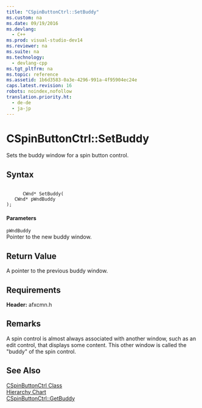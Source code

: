 ```yaml
---
title: "CSpinButtonCtrl::SetBuddy"
ms.custom: na
ms.date: 09/19/2016
ms.devlang: 
  - C++
ms.prod: visual-studio-dev14
ms.reviewer: na
ms.suite: na
ms.technology: 
  - devlang-cpp
ms.tgt_pltfrm: na
ms.topic: reference
ms.assetid: 1b6d3583-0a3e-4296-991a-4f95904ec24e
caps.latest.revision: 16
robots: noindex,nofollow
translation.priority.ht: 
  - de-de
  - ja-jp
---
```

# CSpinButtonCtrl::SetBuddy
Sets the buddy window for a spin button control.  
  
## Syntax  
  
```  
  
      CWnd* SetBuddy(  
   CWnd* pWndBuddy   
);  
```  
  
#### Parameters  
 `pWndBuddy`  
 Pointer to the new buddy window.  
  
## Return Value  
 A pointer to the previous buddy window.  
  
## Requirements  
 **Header:** afxcmn.h  
  
## Remarks  
 A spin control is almost always associated with another window, such as an edit control, that displays some content. This other window is called the "buddy" of the spin control.  
  
## See Also  
 [CSpinButtonCtrl Class](../vs140/CSpinButtonCtrl-Class.md)   
 [Hierarchy Chart](../vs140/Hierarchy-Chart.md)   
 [CSpinButtonCtrl::GetBuddy](../vs140/CSpinButtonCtrl--GetBuddy.md)